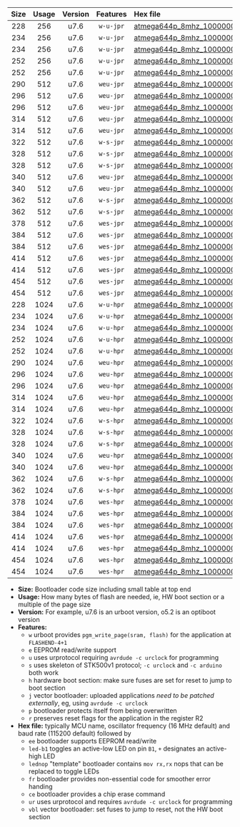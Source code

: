 |Size|Usage|Version|Features|Hex file|
|:-:|:-:|:-:|:-:|:--|
|228|256|u7.6|`w-u-jpr`|[atmega644p_8mhz_1000000bps_ur_vbl.hex](https://raw.githubusercontent.com/stefanrueger/urboot/main/bootloaders/atmega644p/fcpu_8mhz/1000000_bps/atmega644p_8mhz_1000000bps_ur_vbl.hex)|
|234|256|u7.6|`w-u-jpr`|[atmega644p_8mhz_1000000bps_led+b0_ur_vbl.hex](https://raw.githubusercontent.com/stefanrueger/urboot/main/bootloaders/atmega644p/fcpu_8mhz/1000000_bps/atmega644p_8mhz_1000000bps_led+b0_ur_vbl.hex)|
|234|256|u7.6|`w-u-jpr`|[atmega644p_8mhz_1000000bps_lednop_ur_vbl.hex](https://raw.githubusercontent.com/stefanrueger/urboot/main/bootloaders/atmega644p/fcpu_8mhz/1000000_bps/atmega644p_8mhz_1000000bps_lednop_ur_vbl.hex)|
|252|256|u7.6|`w-u-jpr`|[atmega644p_8mhz_1000000bps_led+b0_fr_ur_vbl.hex](https://raw.githubusercontent.com/stefanrueger/urboot/main/bootloaders/atmega644p/fcpu_8mhz/1000000_bps/atmega644p_8mhz_1000000bps_led+b0_fr_ur_vbl.hex)|
|252|256|u7.6|`w-u-jpr`|[atmega644p_8mhz_1000000bps_lednop_fr_ur_vbl.hex](https://raw.githubusercontent.com/stefanrueger/urboot/main/bootloaders/atmega644p/fcpu_8mhz/1000000_bps/atmega644p_8mhz_1000000bps_lednop_fr_ur_vbl.hex)|
|290|512|u7.6|`weu-jpr`|[atmega644p_8mhz_1000000bps_ee_ur_vbl.hex](https://raw.githubusercontent.com/stefanrueger/urboot/main/bootloaders/atmega644p/fcpu_8mhz/1000000_bps/atmega644p_8mhz_1000000bps_ee_ur_vbl.hex)|
|296|512|u7.6|`weu-jpr`|[atmega644p_8mhz_1000000bps_ee_led+b0_ur_vbl.hex](https://raw.githubusercontent.com/stefanrueger/urboot/main/bootloaders/atmega644p/fcpu_8mhz/1000000_bps/atmega644p_8mhz_1000000bps_ee_led+b0_ur_vbl.hex)|
|296|512|u7.6|`weu-jpr`|[atmega644p_8mhz_1000000bps_ee_lednop_ur_vbl.hex](https://raw.githubusercontent.com/stefanrueger/urboot/main/bootloaders/atmega644p/fcpu_8mhz/1000000_bps/atmega644p_8mhz_1000000bps_ee_lednop_ur_vbl.hex)|
|314|512|u7.6|`weu-jpr`|[atmega644p_8mhz_1000000bps_ee_led+b0_fr_ur_vbl.hex](https://raw.githubusercontent.com/stefanrueger/urboot/main/bootloaders/atmega644p/fcpu_8mhz/1000000_bps/atmega644p_8mhz_1000000bps_ee_led+b0_fr_ur_vbl.hex)|
|314|512|u7.6|`weu-jpr`|[atmega644p_8mhz_1000000bps_ee_lednop_fr_ur_vbl.hex](https://raw.githubusercontent.com/stefanrueger/urboot/main/bootloaders/atmega644p/fcpu_8mhz/1000000_bps/atmega644p_8mhz_1000000bps_ee_lednop_fr_ur_vbl.hex)|
|322|512|u7.6|`w-s-jpr`|[atmega644p_8mhz_1000000bps_vbl.hex](https://raw.githubusercontent.com/stefanrueger/urboot/main/bootloaders/atmega644p/fcpu_8mhz/1000000_bps/atmega644p_8mhz_1000000bps_vbl.hex)|
|328|512|u7.6|`w-s-jpr`|[atmega644p_8mhz_1000000bps_led+b0_vbl.hex](https://raw.githubusercontent.com/stefanrueger/urboot/main/bootloaders/atmega644p/fcpu_8mhz/1000000_bps/atmega644p_8mhz_1000000bps_led+b0_vbl.hex)|
|328|512|u7.6|`w-s-jpr`|[atmega644p_8mhz_1000000bps_lednop_vbl.hex](https://raw.githubusercontent.com/stefanrueger/urboot/main/bootloaders/atmega644p/fcpu_8mhz/1000000_bps/atmega644p_8mhz_1000000bps_lednop_vbl.hex)|
|340|512|u7.6|`weu-jpr`|[atmega644p_8mhz_1000000bps_ee_led+b0_fr_ce_ur_vbl.hex](https://raw.githubusercontent.com/stefanrueger/urboot/main/bootloaders/atmega644p/fcpu_8mhz/1000000_bps/atmega644p_8mhz_1000000bps_ee_led+b0_fr_ce_ur_vbl.hex)|
|340|512|u7.6|`weu-jpr`|[atmega644p_8mhz_1000000bps_ee_lednop_fr_ce_ur_vbl.hex](https://raw.githubusercontent.com/stefanrueger/urboot/main/bootloaders/atmega644p/fcpu_8mhz/1000000_bps/atmega644p_8mhz_1000000bps_ee_lednop_fr_ce_ur_vbl.hex)|
|362|512|u7.6|`w-s-jpr`|[atmega644p_8mhz_1000000bps_led+b0_fr_vbl.hex](https://raw.githubusercontent.com/stefanrueger/urboot/main/bootloaders/atmega644p/fcpu_8mhz/1000000_bps/atmega644p_8mhz_1000000bps_led+b0_fr_vbl.hex)|
|362|512|u7.6|`w-s-jpr`|[atmega644p_8mhz_1000000bps_lednop_fr_vbl.hex](https://raw.githubusercontent.com/stefanrueger/urboot/main/bootloaders/atmega644p/fcpu_8mhz/1000000_bps/atmega644p_8mhz_1000000bps_lednop_fr_vbl.hex)|
|378|512|u7.6|`wes-jpr`|[atmega644p_8mhz_1000000bps_ee_vbl.hex](https://raw.githubusercontent.com/stefanrueger/urboot/main/bootloaders/atmega644p/fcpu_8mhz/1000000_bps/atmega644p_8mhz_1000000bps_ee_vbl.hex)|
|384|512|u7.6|`wes-jpr`|[atmega644p_8mhz_1000000bps_ee_led+b0_vbl.hex](https://raw.githubusercontent.com/stefanrueger/urboot/main/bootloaders/atmega644p/fcpu_8mhz/1000000_bps/atmega644p_8mhz_1000000bps_ee_led+b0_vbl.hex)|
|384|512|u7.6|`wes-jpr`|[atmega644p_8mhz_1000000bps_ee_lednop_vbl.hex](https://raw.githubusercontent.com/stefanrueger/urboot/main/bootloaders/atmega644p/fcpu_8mhz/1000000_bps/atmega644p_8mhz_1000000bps_ee_lednop_vbl.hex)|
|414|512|u7.6|`wes-jpr`|[atmega644p_8mhz_1000000bps_ee_led+b0_fr_vbl.hex](https://raw.githubusercontent.com/stefanrueger/urboot/main/bootloaders/atmega644p/fcpu_8mhz/1000000_bps/atmega644p_8mhz_1000000bps_ee_led+b0_fr_vbl.hex)|
|414|512|u7.6|`wes-jpr`|[atmega644p_8mhz_1000000bps_ee_lednop_fr_vbl.hex](https://raw.githubusercontent.com/stefanrueger/urboot/main/bootloaders/atmega644p/fcpu_8mhz/1000000_bps/atmega644p_8mhz_1000000bps_ee_lednop_fr_vbl.hex)|
|454|512|u7.6|`wes-jpr`|[atmega644p_8mhz_1000000bps_ee_led+b0_fr_ce_vbl.hex](https://raw.githubusercontent.com/stefanrueger/urboot/main/bootloaders/atmega644p/fcpu_8mhz/1000000_bps/atmega644p_8mhz_1000000bps_ee_led+b0_fr_ce_vbl.hex)|
|454|512|u7.6|`wes-jpr`|[atmega644p_8mhz_1000000bps_ee_lednop_fr_ce_vbl.hex](https://raw.githubusercontent.com/stefanrueger/urboot/main/bootloaders/atmega644p/fcpu_8mhz/1000000_bps/atmega644p_8mhz_1000000bps_ee_lednop_fr_ce_vbl.hex)|
|228|1024|u7.6|`w-u-hpr`|[atmega644p_8mhz_1000000bps_ur.hex](https://raw.githubusercontent.com/stefanrueger/urboot/main/bootloaders/atmega644p/fcpu_8mhz/1000000_bps/atmega644p_8mhz_1000000bps_ur.hex)|
|234|1024|u7.6|`w-u-hpr`|[atmega644p_8mhz_1000000bps_led+b0_ur.hex](https://raw.githubusercontent.com/stefanrueger/urboot/main/bootloaders/atmega644p/fcpu_8mhz/1000000_bps/atmega644p_8mhz_1000000bps_led+b0_ur.hex)|
|234|1024|u7.6|`w-u-hpr`|[atmega644p_8mhz_1000000bps_lednop_ur.hex](https://raw.githubusercontent.com/stefanrueger/urboot/main/bootloaders/atmega644p/fcpu_8mhz/1000000_bps/atmega644p_8mhz_1000000bps_lednop_ur.hex)|
|252|1024|u7.6|`w-u-hpr`|[atmega644p_8mhz_1000000bps_led+b0_fr_ur.hex](https://raw.githubusercontent.com/stefanrueger/urboot/main/bootloaders/atmega644p/fcpu_8mhz/1000000_bps/atmega644p_8mhz_1000000bps_led+b0_fr_ur.hex)|
|252|1024|u7.6|`w-u-hpr`|[atmega644p_8mhz_1000000bps_lednop_fr_ur.hex](https://raw.githubusercontent.com/stefanrueger/urboot/main/bootloaders/atmega644p/fcpu_8mhz/1000000_bps/atmega644p_8mhz_1000000bps_lednop_fr_ur.hex)|
|290|1024|u7.6|`weu-hpr`|[atmega644p_8mhz_1000000bps_ee_ur.hex](https://raw.githubusercontent.com/stefanrueger/urboot/main/bootloaders/atmega644p/fcpu_8mhz/1000000_bps/atmega644p_8mhz_1000000bps_ee_ur.hex)|
|296|1024|u7.6|`weu-hpr`|[atmega644p_8mhz_1000000bps_ee_led+b0_ur.hex](https://raw.githubusercontent.com/stefanrueger/urboot/main/bootloaders/atmega644p/fcpu_8mhz/1000000_bps/atmega644p_8mhz_1000000bps_ee_led+b0_ur.hex)|
|296|1024|u7.6|`weu-hpr`|[atmega644p_8mhz_1000000bps_ee_lednop_ur.hex](https://raw.githubusercontent.com/stefanrueger/urboot/main/bootloaders/atmega644p/fcpu_8mhz/1000000_bps/atmega644p_8mhz_1000000bps_ee_lednop_ur.hex)|
|314|1024|u7.6|`weu-hpr`|[atmega644p_8mhz_1000000bps_ee_led+b0_fr_ur.hex](https://raw.githubusercontent.com/stefanrueger/urboot/main/bootloaders/atmega644p/fcpu_8mhz/1000000_bps/atmega644p_8mhz_1000000bps_ee_led+b0_fr_ur.hex)|
|314|1024|u7.6|`weu-hpr`|[atmega644p_8mhz_1000000bps_ee_lednop_fr_ur.hex](https://raw.githubusercontent.com/stefanrueger/urboot/main/bootloaders/atmega644p/fcpu_8mhz/1000000_bps/atmega644p_8mhz_1000000bps_ee_lednop_fr_ur.hex)|
|322|1024|u7.6|`w-s-hpr`|[atmega644p_8mhz_1000000bps.hex](https://raw.githubusercontent.com/stefanrueger/urboot/main/bootloaders/atmega644p/fcpu_8mhz/1000000_bps/atmega644p_8mhz_1000000bps.hex)|
|328|1024|u7.6|`w-s-hpr`|[atmega644p_8mhz_1000000bps_led+b0.hex](https://raw.githubusercontent.com/stefanrueger/urboot/main/bootloaders/atmega644p/fcpu_8mhz/1000000_bps/atmega644p_8mhz_1000000bps_led+b0.hex)|
|328|1024|u7.6|`w-s-hpr`|[atmega644p_8mhz_1000000bps_lednop.hex](https://raw.githubusercontent.com/stefanrueger/urboot/main/bootloaders/atmega644p/fcpu_8mhz/1000000_bps/atmega644p_8mhz_1000000bps_lednop.hex)|
|340|1024|u7.6|`weu-hpr`|[atmega644p_8mhz_1000000bps_ee_led+b0_fr_ce_ur.hex](https://raw.githubusercontent.com/stefanrueger/urboot/main/bootloaders/atmega644p/fcpu_8mhz/1000000_bps/atmega644p_8mhz_1000000bps_ee_led+b0_fr_ce_ur.hex)|
|340|1024|u7.6|`weu-hpr`|[atmega644p_8mhz_1000000bps_ee_lednop_fr_ce_ur.hex](https://raw.githubusercontent.com/stefanrueger/urboot/main/bootloaders/atmega644p/fcpu_8mhz/1000000_bps/atmega644p_8mhz_1000000bps_ee_lednop_fr_ce_ur.hex)|
|362|1024|u7.6|`w-s-hpr`|[atmega644p_8mhz_1000000bps_led+b0_fr.hex](https://raw.githubusercontent.com/stefanrueger/urboot/main/bootloaders/atmega644p/fcpu_8mhz/1000000_bps/atmega644p_8mhz_1000000bps_led+b0_fr.hex)|
|362|1024|u7.6|`w-s-hpr`|[atmega644p_8mhz_1000000bps_lednop_fr.hex](https://raw.githubusercontent.com/stefanrueger/urboot/main/bootloaders/atmega644p/fcpu_8mhz/1000000_bps/atmega644p_8mhz_1000000bps_lednop_fr.hex)|
|378|1024|u7.6|`wes-hpr`|[atmega644p_8mhz_1000000bps_ee.hex](https://raw.githubusercontent.com/stefanrueger/urboot/main/bootloaders/atmega644p/fcpu_8mhz/1000000_bps/atmega644p_8mhz_1000000bps_ee.hex)|
|384|1024|u7.6|`wes-hpr`|[atmega644p_8mhz_1000000bps_ee_led+b0.hex](https://raw.githubusercontent.com/stefanrueger/urboot/main/bootloaders/atmega644p/fcpu_8mhz/1000000_bps/atmega644p_8mhz_1000000bps_ee_led+b0.hex)|
|384|1024|u7.6|`wes-hpr`|[atmega644p_8mhz_1000000bps_ee_lednop.hex](https://raw.githubusercontent.com/stefanrueger/urboot/main/bootloaders/atmega644p/fcpu_8mhz/1000000_bps/atmega644p_8mhz_1000000bps_ee_lednop.hex)|
|414|1024|u7.6|`wes-hpr`|[atmega644p_8mhz_1000000bps_ee_led+b0_fr.hex](https://raw.githubusercontent.com/stefanrueger/urboot/main/bootloaders/atmega644p/fcpu_8mhz/1000000_bps/atmega644p_8mhz_1000000bps_ee_led+b0_fr.hex)|
|414|1024|u7.6|`wes-hpr`|[atmega644p_8mhz_1000000bps_ee_lednop_fr.hex](https://raw.githubusercontent.com/stefanrueger/urboot/main/bootloaders/atmega644p/fcpu_8mhz/1000000_bps/atmega644p_8mhz_1000000bps_ee_lednop_fr.hex)|
|454|1024|u7.6|`wes-hpr`|[atmega644p_8mhz_1000000bps_ee_led+b0_fr_ce.hex](https://raw.githubusercontent.com/stefanrueger/urboot/main/bootloaders/atmega644p/fcpu_8mhz/1000000_bps/atmega644p_8mhz_1000000bps_ee_led+b0_fr_ce.hex)|
|454|1024|u7.6|`wes-hpr`|[atmega644p_8mhz_1000000bps_ee_lednop_fr_ce.hex](https://raw.githubusercontent.com/stefanrueger/urboot/main/bootloaders/atmega644p/fcpu_8mhz/1000000_bps/atmega644p_8mhz_1000000bps_ee_lednop_fr_ce.hex)|

- **Size:** Bootloader code size including small table at top end
- **Usage:** How many bytes of flash are needed, ie, HW boot section or a multiple of the page size
- **Version:** For example, u7.6 is an urboot version, o5.2 is an optiboot version
- **Features:**
  + `w` urboot provides `pgm_write_page(sram, flash)` for the application at `FLASHEND-4+1`
  + `e` EEPROM read/write support
  + `u` uses urprotocol requiring `avrdude -c urclock` for programming
  + `s` uses skeleton of STK500v1 protocol; `-c urclock` and `-c arduino` both work
  + `h` hardware boot section: make sure fuses are set for reset to jump to boot section
  + `j` vector bootloader: uploaded applications *need to be patched externally*, eg, using `avrdude -c urclock`
  + `p` bootloader protects itself from being overwritten
  + `r` preserves reset flags for the application in the register R2
- **Hex file:** typically MCU name, oscillator frequency (16 MHz default) and baud rate (115200 default) followed by
  + `ee` bootloader supports EEPROM read/write
  + `led-b1` toggles an active-low LED on pin `B1`, `+` designates an active-high LED
  + `lednop` "template" bootloader contains `mov rx,rx` nops that can be replaced to toggle LEDs
  + `fr` bootloader provides non-essential code for smoother error handing
  + `ce` bootloader provides a chip erase command
  + `ur` uses urprotocol and requires `avrdude -c urclock` for programming
  + `vbl` vector bootloader: set fuses to jump to reset, not the HW boot section
